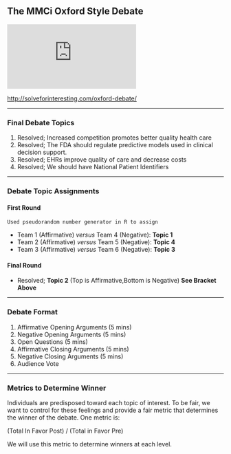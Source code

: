 ## The MMCi Oxford Style Debate
![bracket](https://github.com/Duke-Translational-Bioinformatics/mmci-practical-datascience/blob/master/projects/project03-debate/sixteambracket.pdf)

http://solveforinteresting.com/oxford-debate/

___
### Final Debate Topics
1. Resolved; Increased competition promotes better quality health care
2. Resolved; The FDA should regulate predictive models used in clinical decision support.
3. Resolved; EHRs improve quality of care and decrease costs
4. Resolved; We should have National Patient Identifiers

___
### Debate Topic Assignments
#### First Round
```Used pseudorandom number generator in R to assign```

* Team 1 (Affirmative) *versus* Team 4 (Negative): **Topic 1**
* Team 2 (Affirmative) *versus* Team 5 (Negative): **Topic 4**
* Team 3 (Affirmative) *versus* Team 6 (Negative): **Topic 3**

#### Final Round
* Resolved; **Topic 2**
(Top is Affirmative,Bottom is Negative) **See Bracket Above**

___
### Debate Format
1. Affirmative Opening Arguments (5 mins)
1. Negative Opening Arguments (5 mins)
1. Open Questions (5 mins)
1. Affirmative Closing Arguments (5 mins)
1. Negative Closing Arguments (5 mins)
1. Audience Vote
___
### Metrics to Determine Winner
Individuals are predisposed toward each topic of interest. To be fair, we want to control for these
feelings and provide a fair metric that determines the winner of the debate. One metric is:

(Total In Favor Post) / (Total in Favor Pre)

We will use this metric to determine winners at each level.

